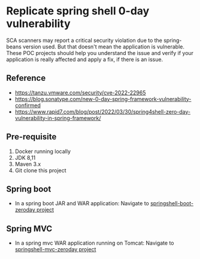 # Replicate spring shell 0-day vulnerability

SCA scanners may report a critical security violation due to the spring-beans version used. But that doesn't mean the application is vulnerable. These POC projects should help you understand the issue and verify if your application is really affected and apply a fix, if there is an issue.

## Reference
- https://tanzu.vmware.com/security/cve-2022-22965
- https://blog.sonatype.com/new-0-day-spring-framework-vulnerability-confirmed
- https://www.rapid7.com/blog/post/2022/03/30/spring4shell-zero-day-vulnerability-in-spring-framework/


## Pre-requisite
1. Docker running locally
2. JDK 8,11
3. Maven 3.x
2. Git clone this project

## Spring boot
- In a spring boot JAR and WAR application: Navigate to [springshell-boot-zeroday project](springshell-boot-zeroday)

## Spring MVC
- In a spring mvc WAR application running on Tomcat: Navigate to [springshell-mvc-zeroday project](springshell-mvc-zeroday)


